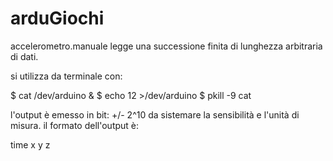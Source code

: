 arduGiochi
==========

accelerometro.manuale legge una successione finita di lunghezza arbitraria di dati.

si utilizza da terminale con:

$ cat /dev/arduino &
$ echo 12 >/dev/arduino
$ pkill -9 cat

l'output è emesso in bit: +/- 2^10 da sistemare la sensibilità e l'unità di misura.
il formato dell'output è:

time x y z
